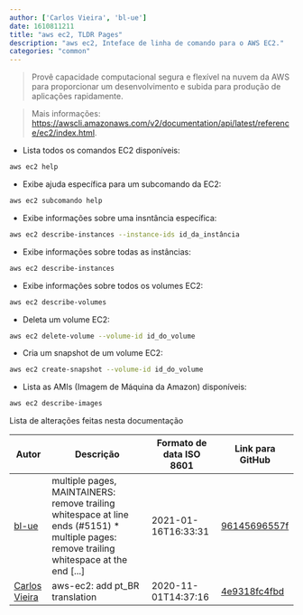 ```yaml
---
author: ['Carlos Vieira', 'bl-ue']
date: 1610811211
title: "aws ec2, TLDR Pages"
description: "aws ec2, Inteface de linha de comando para o AWS EC2."
categories: "common"
---
```

> Provê capacidade computacional segura e flexível na nuvem da AWS para proporcionar um desenvolvimento e subida para produção de aplicações rapidamente.

> Mais informações: <https://awscli.amazonaws.com/v2/documentation/api/latest/reference/ec2/index.html>.

- Lista todos os comandos EC2 disponíveis:

```bash
aws ec2 help
```

- Exibe ajuda específica para um subcomando da EC2:

```bash
aws ec2 subcomando help
```

- Exibe informações sobre uma insntância específica:

```bash
aws ec2 describe-instances --instance-ids id_da_instância
```

- Exibe informações sobre todas as instâncias:

```bash
aws ec2 describe-instances
```

- Exibe informações sobre todos os volumes EC2:

```bash
aws ec2 describe-volumes
```

- Deleta um volume EC2:

```bash
aws ec2 delete-volume --volume-id id_do_volume
```

- Cria um snapshot de um volume EC2:

```bash
aws ec2 create-snapshot --volume-id id_do_volume
```

- Lista as AMIs (Imagem de Máquina da Amazon) disponíveis:

```bash
aws ec2 describe-images
```
Lista de alterações feitas nesta documentação


Autor | Descrição | Formato de data ISO 8601 | Link para GitHub
------|-----|-----|-----
[bl-ue](mailto:54780737+bl-ue@users.noreply.github.com) | multiple pages, MAINTAINERS: remove trailing whitespace at line ends (#5151) * multiple pages: remove trailing whitespace at the end [...] | 2021-01-16T16:33:31 | [96145696557f](https://github.com/tldr-pages/tldr/commit/96145696557f2ee2d55577cd8a617d5a1885d200)
[Carlos Vieira](mailto:3831408+caduvieira@users.noreply.github.com) | aws-ec2: add pt_BR translation | 2020-11-01T14:37:16 | [4e9318fc4fbd](https://github.com/tldr-pages/tldr/commit/4e9318fc4fbd1f9f63e0f79e907dca054741a986)

